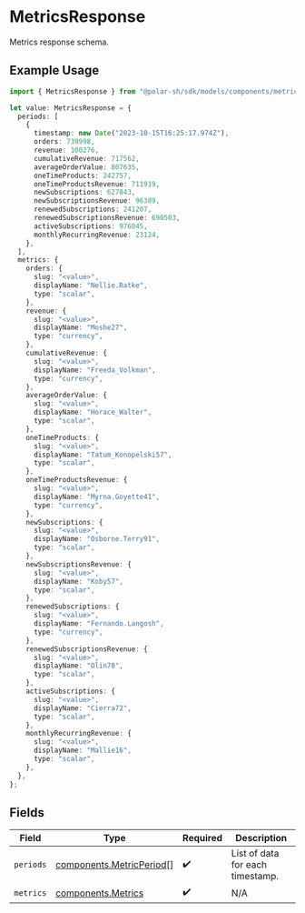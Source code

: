 # MetricsResponse

Metrics response schema.

## Example Usage

```typescript
import { MetricsResponse } from "@polar-sh/sdk/models/components/metricsresponse.js";

let value: MetricsResponse = {
  periods: [
    {
      timestamp: new Date("2023-10-15T16:25:17.974Z"),
      orders: 739998,
      revenue: 100276,
      cumulativeRevenue: 717562,
      averageOrderValue: 807635,
      oneTimeProducts: 242757,
      oneTimeProductsRevenue: 711919,
      newSubscriptions: 627843,
      newSubscriptionsRevenue: 96389,
      renewedSubscriptions: 241207,
      renewedSubscriptionsRevenue: 690503,
      activeSubscriptions: 976045,
      monthlyRecurringRevenue: 23124,
    },
  ],
  metrics: {
    orders: {
      slug: "<value>",
      displayName: "Nellie.Ratke",
      type: "scalar",
    },
    revenue: {
      slug: "<value>",
      displayName: "Moshe27",
      type: "currency",
    },
    cumulativeRevenue: {
      slug: "<value>",
      displayName: "Freeda_Volkman",
      type: "currency",
    },
    averageOrderValue: {
      slug: "<value>",
      displayName: "Horace_Walter",
      type: "scalar",
    },
    oneTimeProducts: {
      slug: "<value>",
      displayName: "Tatum_Konopelski57",
      type: "scalar",
    },
    oneTimeProductsRevenue: {
      slug: "<value>",
      displayName: "Myrna.Goyette41",
      type: "currency",
    },
    newSubscriptions: {
      slug: "<value>",
      displayName: "Osborne.Terry91",
      type: "scalar",
    },
    newSubscriptionsRevenue: {
      slug: "<value>",
      displayName: "Koby57",
      type: "scalar",
    },
    renewedSubscriptions: {
      slug: "<value>",
      displayName: "Fernando.Langosh",
      type: "currency",
    },
    renewedSubscriptionsRevenue: {
      slug: "<value>",
      displayName: "Olin78",
      type: "scalar",
    },
    activeSubscriptions: {
      slug: "<value>",
      displayName: "Cierra72",
      type: "scalar",
    },
    monthlyRecurringRevenue: {
      slug: "<value>",
      displayName: "Mallie16",
      type: "scalar",
    },
  },
};
```

## Fields

| Field                                                                | Type                                                                 | Required                                                             | Description                                                          |
| -------------------------------------------------------------------- | -------------------------------------------------------------------- | -------------------------------------------------------------------- | -------------------------------------------------------------------- |
| `periods`                                                            | [components.MetricPeriod](../../models/components/metricperiod.md)[] | :heavy_check_mark:                                                   | List of data for each timestamp.                                     |
| `metrics`                                                            | [components.Metrics](../../models/components/metrics.md)             | :heavy_check_mark:                                                   | N/A                                                                  |